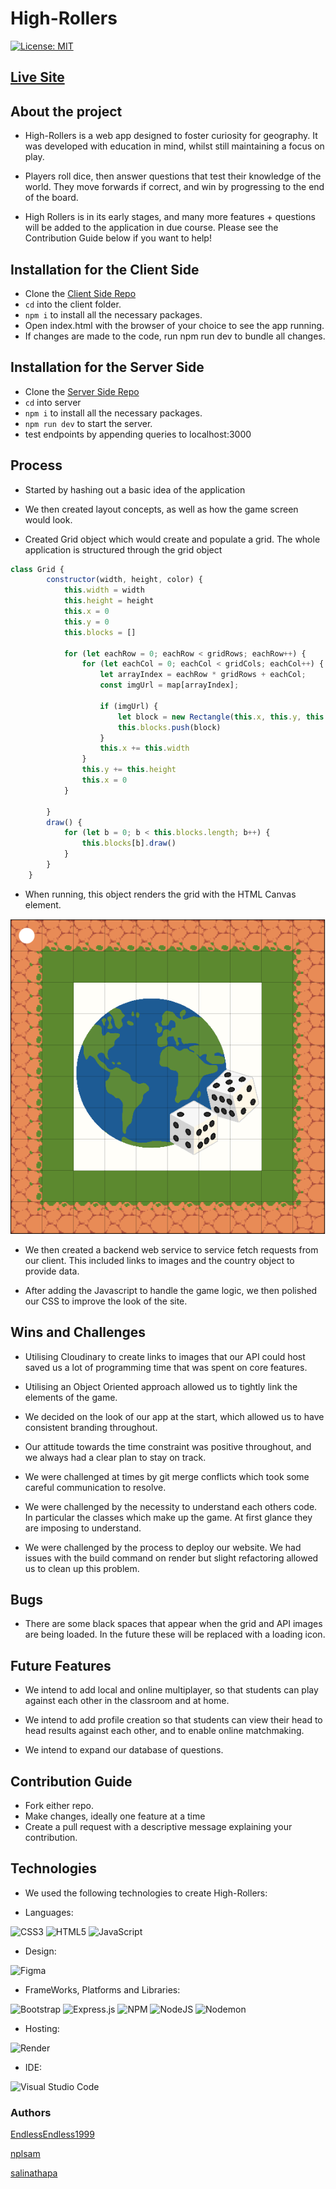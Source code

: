 # High-Rollers

[![License: MIT](https://img.shields.io/badge/License-MIT-yellow.svg)](https://opensource.org/licenses/MIT)


## [Live Site](https://high-rollers.onrender.com/)
## About the project
- High-Rollers is a web app designed to foster curiosity for geography. It was developed with education in mind, whilst still maintaining a focus on play.

- Players roll dice, then answer questions that test their knowledge of the world. They move forwards if correct, and win by progressing to the end of the board.

- High Rollers is in its early stages, and many more features + questions will be added to the application in due course. Please see the Contribution Guide below if you want to help!

## Installation for the Client Side
- Clone the [Client Side Repo](https://github.com/nplsam/highrollers.fe)
- `cd` into the client folder.
- `npm i` to install all the necessary packages.
- Open index.html with the browser of your choice to see the app running. 
- If changes are made to the code, run npm run dev to bundle all changes.

## Installation for the Server Side
- Clone the [Server Side Repo](https://github.com/nplsam/highrollers.be)
- `cd` into server
- `npm i` to install all the necessary packages.
- `npm run dev` to start the server.
- test endpoints by appending queries to localhost:3000


## Process

- Started by hashing out a basic idea of the application
- We then created layout concepts, as well as how the game screen would look.

- Created Grid object which would create and populate a grid. The whole application is structured through the grid object

```js
class Grid {
        constructor(width, height, color) {
            this.width = width
            this.height = height
            this.x = 0
            this.y = 0
            this.blocks = []

            for (let eachRow = 0; eachRow < gridRows; eachRow++) {
                for (let eachCol = 0; eachCol < gridCols; eachCol++) {
                    let arrayIndex = eachRow * gridRows + eachCol;
                    const imgUrl = map[arrayIndex];

                    if (imgUrl) {
                        let block = new Rectangle(this.x, this.y, this.height, this.width, imgUrl)
                        this.blocks.push(block)
                    }
                    this.x += this.width
                }
                this.y += this.height
                this.x = 0
            }

        }
        draw() {
            for (let b = 0; b < this.blocks.length; b++) {
                this.blocks[b].draw()
            }
        }
    }
```

- When running, this object renders the grid with the HTML Canvas element.

![Grid Screenshot](/client/assets/Images/Screenshot%202023-08-03%20at%2016.20.42.png)

- We then created a backend web service to service fetch requests from our client. This included links to images and the country object to provide data.

- After adding the Javascript to handle the game logic, we then polished our CSS to improve the look of the site.


## Wins and Challenges

- Utilising Cloudinary to create links to images that our API could host saved us a lot of programming time that was spent on core features.

- Utilising an Object Oriented approach allowed us to tightly link the elements of the game.

- We decided on the look of our app at the start, which allowed us to have consistent branding throughout.

- Our attitude towards the time constraint was positive throughout, and we always had a clear plan to stay on track.

- We were challenged at times by git merge conflicts which took some careful communication to resolve.

- We were challenged by the necessity to understand each others code. In particular the classes which make up the game. At first glance they are imposing to understand.

- We were challenged by the process to deploy our website. We had issues with the build command on render but slight refactoring allowed us to clean up this problem.

## Bugs

- There are some black spaces that appear when the grid and API images are being loaded. In the future these will be replaced with a loading icon.


## Future Features

- We intend to add local and online multiplayer, so that students can play against each other in the classroom and at home.

- We intend to add profile creation so that students can view their head to head results against each other, and to enable online matchmaking.

- We intend to expand our database of questions.


## Contribution Guide

- Fork either repo.
- Make changes, ideally one feature at a time
- Create a pull request with a descriptive message explaining your contribution. 
## Technologies

- We used the following technologies to create High-Rollers:

- Languages:  

![CSS3](https://img.shields.io/badge/css3-%231572B6.svg?style=for-the-badge&logo=css3&logoColor=white)
![HTML5](https://img.shields.io/badge/html5-%23E34F26.svg?style=for-the-badge&logo=html5&logoColor=white)
![JavaScript](https://img.shields.io/badge/javascript-%23323330.svg?style=for-the-badge&logo=javascript&logoColor=%23F7DF1E)

- Design:  

![Figma](https://img.shields.io/badge/figma-%23F24E1E.svg?style=for-the-badge&logo=figma&logoColor=white)

- FrameWorks, Platforms and Libraries:  

![Bootstrap](https://img.shields.io/badge/bootstrap-%238511FA.svg?style=for-the-badge&logo=bootstrap&logoColor=white)
![Express.js](https://img.shields.io/badge/express.js-%23404d59.svg?style=for-the-badge&logo=express&logoColor=%2361DAFB)
![NPM](https://img.shields.io/badge/NPM-%23CB3837.svg?style=for-the-badge&logo=npm&logoColor=white)
![NodeJS](https://img.shields.io/badge/node.js-6DA55F?style=for-the-badge&logo=node.js&logoColor=white)
![Nodemon](https://img.shields.io/badge/NODEMON-%23323330.svg?style=for-the-badge&logo=nodemon&logoColor=%BBDEAD)

- Hosting:  

![Render](https://img.shields.io/badge/Render-%46E3B7.svg?style=for-the-badge&logo=render&logoColor=white)

- IDE:  

![Visual Studio Code](https://img.shields.io/badge/Visual%20Studio%20Code-0078d7.svg?style=for-the-badge&logo=visual-studio-code&logoColor=white)

### Authors

[EndlessEndless1999](https://github.com/EndlessEndless1999)

[nplsam](https://github.com/nplsam)

[salinathapa](https://github.com/salinathapa)